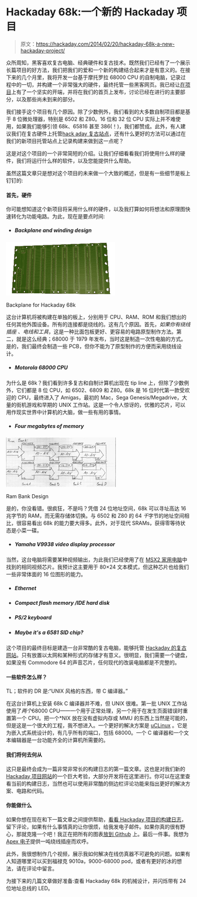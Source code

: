 # Hackaday 68k:一个新的 Hackaday 项目

> 原文：<https://hackaday.com/2014/02/20/hackaday-68k-a-new-hackaday-project/>

众所周知，黑客喜欢复古电脑、经典硬件和复古技术。既然我们已经有了一个展示长篇项目的好方法，我们把我们的爱和一个新的构建结合起来才是有意义的。在接下来的几个月里，我将开发一台基于摩托罗拉 68000 CPU 的自制电脑，记录过程中的一切，并构建一个非常强大的硬件，最终托管一些黑客网页。我已经让[在项目](http://hackaday.io/project/5-MC68000-Backplane-Computer)上有了一个坚实的开端，并将在我们的首页上发布，讨论已经在进行的主要部分，以及那些尚未到来的部分。

我们接手这个项目有几个原因。除了少数例外，我们看到的大多数自制项目都是基于 8 位微处理器，特别是 6502 和 Z80。16 位和 32 位 CPU 实际上并不难使用，如果我们能够引领 68k、65816 甚至 386(！)，我们都赞成。此外，有人建议我们在复古硬件上托管[hack aday 复古站点](http://retro.hackaday.com/)，还有什么更好的方法可以通过在我们的新项目托管站点上记录构建来做到这一点呢？

这是对这个项目的一个非常简短的介绍。让我们仔细看看我们将使用什么样的硬件，我们将运行什么样的软件，以及您能提供什么帮助。

虽然这篇文章只是想对这个项目的未来做一个大致的概述，但是有一些细节是板上钉钉的:

#### 首先，硬件

你可能想知道这个新项目将采用什么样的硬件，以及我打算如何将想法和原理图快速转化为功能电路。为此，现在是要点时间:

*   ##### Backplane and winding design

[![Backplane for Hackaday 68k](img/c140742d3bfb908458d36e4dac505f8b.png)](http://hackaday.com/wp-content/uploads/2014/02/backplane-design.png)

Backplane for Hackaday 68k

这台计算机将被构建在单独的板上，分别用于 CPU、RAM、ROM 和我们想出的任何其他外围设备。所有的连接都是绕线的。这有几个原因。首先，*如果你有绕线插座* *、电线和工具*，这是一种比面包板更好、更容易的电路原型制作方法。第二，就是这么经典；68000 于 1979 年发布，当时这是制造一次性电脑的方式。是的，我们最终会制造一些 PCB，但你不能为了原型制作的方便而采用绕线设计。

*   ##### Motorola 68000 CPU

为什么是 68k？我们看到许多复古和自制计算机出现在 tip line 上，但除了少数例外，它们都是 8 位 CPU，如 6502、6809 和 Z80。68k 是 16 位时代第一款受欢迎的 CPU，最终进入了 Amigas，最初的 Mac，Sega Genesis/Megadrive，大量的街机游戏和早期的 UNIX 工作站。这是一个令人惊讶的，优雅的芯片，可以用作现实世界中计算机的大脑，做一些有用的事情。

*   ##### Four megabytes of memory

[![Ram Bank Design](img/6f730badc3f0945c6c7ae5616974f1a7.png)](http://hackaday.com/wp-content/uploads/2014/02/ram-bank.png)

Ram Bank Design

是的，你没看错。很疯狂，不是吗？凭借 24 位地址空间，68k 可以寻址高达 16 兆字节的 RAM，而无需存储体切换。与 6502 和 Z80 的 64 *千*字节的地址空间相比，很容易看出 68k 的能力要大得多。此外，对于现代 SRAMs，获得零等待状态是小菜一碟。

*   ##### Yamaha V9938 video display processor

当然，这台电脑将需要某种视频输出，为此我们已经使用了在 [MSX2 家用电脑](http://en.wikipedia.org/wiki/MSX2)中找到的相同视频芯片。我预计这主要用于 80×24 文本模式，但这种芯片也给我们一些非常体面的 16 位图形的能力。

*   ##### Ethernet

*   ##### Compact flash memory /IDE hard disk

*   ##### PS/2 keyboard

*   ##### Maybe it's a 6581 SID chip?

这个项目的最终目标是建造一台非常酷的复古电脑，能够托管 [Hackaday 的复古网站](http://retro.hackaday.com/)。只有放置以太网和某种形式的存储才有意义。很明显，我们需要一个键盘，如果没有 Commodore 64 的声音芯片，任何现代的改装电脑都是不完整的。

#### 一些软件怎么样？

TL；软件的 DR 是:“UNIX 风格的东西，带 C 编译器。”

在这台计算机上安装 68k C 编译器并不难，但 UNIX 很难。第一批 UNIX 工作站使用了*两个*68000 CPU——一个用于正常处理，另一个用于在发生页面错误时重置第一个 CPU。把一个*NIX 放在没有虚拟内存或 MMU 的东西上当然是可能的，但是这是一个很大的工程，我不想进入。一个更好的解决方案是 [uCLinux](http://www.uclinux.org/) 。它是为嵌入式系统设计的，有几乎所有的端口，包括 68000。一个 C 编译器和一个文本编辑器是一台功能齐全的计算机所需要的。

#### 我们将何去何从

这只是最终会成为一篇非常非常长的构建日志的第一篇文章。这也是对我们新的 [Hackaday 项目网站](http://hackaday.com/2014/02/18/hackaday-launches-our-own-hosting-site/)的一个巨大考验，大部分开发将在这里进行。你可以在这里查看当前的构建日志，当然也可以使用非常酷的侧边栏评论功能来指出更好的解决方案、电路和代码。

#### 你能做什么

如果你想在现在和下一篇文章之间提供帮助，[看看 Hackaday 项目的构建日志](http://hackaday.io/project/5-MC68000-Backplane-Computer)，留下评论，如果有什么事情真的让你很烦，给我发电子邮件。如果你真的很有野心，那就克隆一个吧！我正在把所有的图表[放到 Github](https://github.com/bbenchoff/BackplaneComputer) 上。最后一件事。我想为 [Apex 电子](http://hackaday.com/2014/01/21/apex-electronics-your-souce-for-oscilloscopes-and-drop-tanks/)提供一吨绕线插座而欢呼。

此外，我很想制作几个视频，展示我如何解决在线仿真器不可避免的问题。如果有人知道哪里可以买到福禄克 9010a，9000-68000 pod，或者有更好的冰的想法，请在评论中留言。

为接下来的几篇文章做好准备:查看 Hackaday 68k 的机械设计，并闪烁带有 24 位地址总线的 LED。